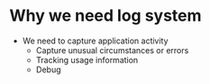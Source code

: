 # Why we need log system
* We need to capture application activity
	* Capture unusual circumstances or errors
	* Tracking usage information
	* Debug